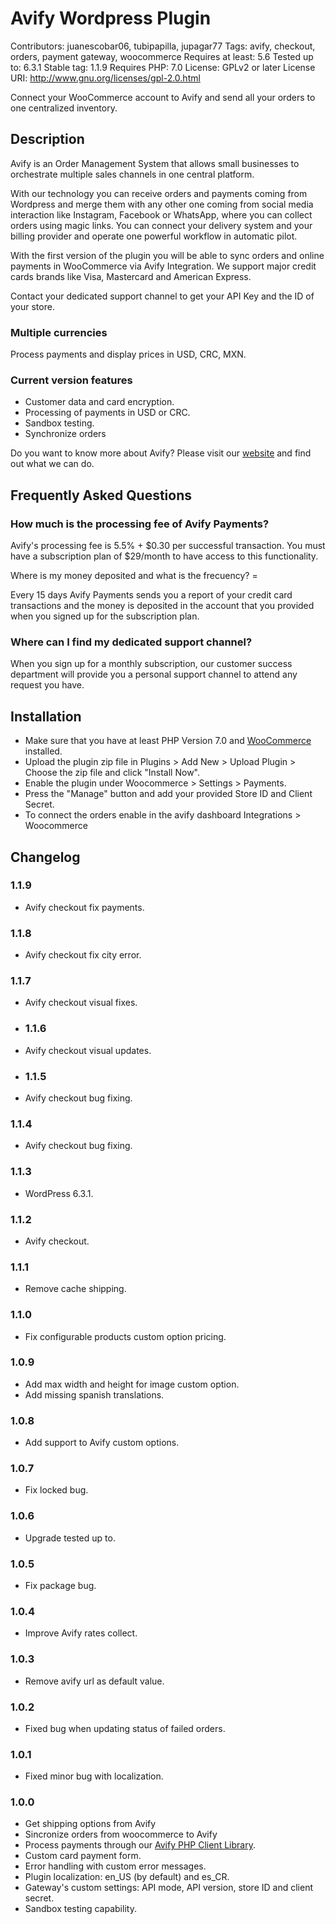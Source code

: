# Avify  Wordpress Plugin
Contributors: juanescobar06, tubipapilla, jupagar77
Tags: avify, checkout, orders, payment gateway, woocommerce
Requires at least: 5.6
Tested up to: 6.3.1
Stable tag: 1.1.9
Requires PHP: 7.0
License: GPLv2 or later
License URI: http://www.gnu.org/licenses/gpl-2.0.html

Connect your WooCommerce account to Avify and send all your orders to one centralized inventory.

## Description 

Avify is an Order Management System that allows small businesses to orchestrate multiple sales channels in one central platform.

With our technology you can receive orders and payments coming from Wordpress and merge them with any other one coming from social
media interaction like Instagram, Facebook or WhatsApp, where you can collect orders using magic links. You can connect your delivery
system and your billing provider and operate one powerful workflow in automatic pilot.

With the first version of the plugin you will be able to sync orders and online payments in WooCommerce via Avify Integration.
We support major credit cards brands like Visa, Mastercard and American Express.

Contact your dedicated support channel to get your API Key and the ID of your store.

### Multiple currencies 
Process payments and display prices in USD, CRC, MXN.

### Current version features 
* Customer data and card encryption.
* Processing of payments in USD or CRC.
* Sandbox testing.
* Synchronize orders

Do you want to know more about Avify? Please visit our [website](https://avify.com/) and find out what we can do.

## Frequently Asked Questions 

### How much is the processing fee of Avify Payments?

Avify's processing fee is 5.5% + $0.30 per successful transaction. You must have a subscription plan of $29/month to have access to this functionality.

 Where is my money deposited and what is the frecuency? =

Every 15 days Avify Payments sends you a report of your credit card transactions and the money is deposited in the account that you provided when you signed up for the subscription plan.

### Where can I find my dedicated support channel?

When you sign up for a monthly subscription, our customer success department will provide you a personal support channel to attend any request you have.

## Installation 

* Make sure that you have at least PHP Version 7.0 and [WooCommerce](https://wordpress.org/plugins/woocommerce/) installed.
* Upload the plugin zip file in Plugins > Add New > Upload Plugin > Choose the zip file and click "Install Now".
* Enable the plugin under Woocommerce > Settings > Payments.
* Press the "Manage" button and add your provided Store ID and Client Secret.
* To connect the orders enable in the avify dashboard Integrations > Woocommerce
## Changelog 

### 1.1.9

* Avify checkout fix payments.

### 1.1.8

* Avify checkout fix city error.

### 1.1.7

* Avify checkout visual fixes.

* ### 1.1.6

* Avify checkout visual updates.

* ### 1.1.5

* Avify checkout bug fixing.

### 1.1.4

* Avify checkout bug fixing.

### 1.1.3

* WordPress 6.3.1.

### 1.1.2

* Avify checkout.

### 1.1.1

* Remove cache shipping.

### 1.1.0

* Fix configurable products custom option pricing.

### 1.0.9

* Add max width and height for image custom option.
* Add missing spanish translations.

### 1.0.8

* Add support to Avify custom options.

### 1.0.7

* Fix locked bug.

### 1.0.6

* Upgrade tested up to.

### 1.0.5

* Fix package bug.

### 1.0.4

* Improve Avify rates collect.

### 1.0.3

* Remove avify url as default value.

### 1.0.2

* Fixed bug when updating status of failed orders.

### 1.0.1 

* Fixed minor bug with localization.

### 1.0.0 

* Get shipping options from Avify
* Sincronize orders from woocommerce to Avify
* Process payments through our [Avify PHP Client Library](https://packagist.org/packages/avify/avify-php-client).
* Custom card payment form.
* Error handling with custom error messages.
* Plugin localization: en_US (by default) and es_CR.
* Gateway's custom settings: API mode, API version, store ID and client secret.
* Sandbox testing capability.

